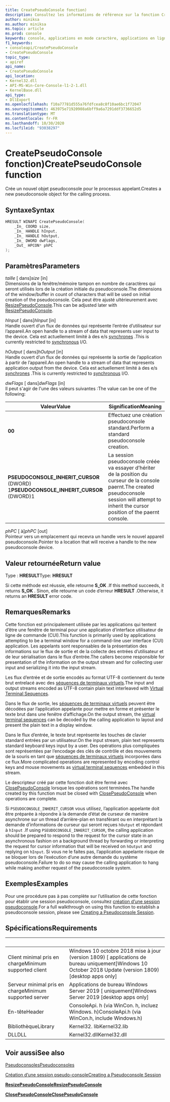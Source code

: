 ```yaml
---
title: CreatePseudoConsole fonction)
description: Consultez les informations de référence sur la fonction CreatePseudoConsole, qui alloue un nouveau pseudoconsole pour le processus appelant.
author: miniksa
ms.author: miniksa
ms.topic: article
ms.prod: console
keywords: console, applications en mode caractère, applications en ligne de commande, applications Terminal Server, API console, conpty, pseudoconsole
f1_keywords:
- consoleapi/CreatePseudoConsole
- CreatePseudoConsole
topic_type:
- apiref
api_name:
- CreatePseudoConsole
api_location:
- Kernel32.dll
- API-MS-Win-Core-Console-l1-2-1.dll
- KernelBase.dll
api_type:
- DllExport
ms.openlocfilehash: f10a77781d555a76fdfcea8c8f10ae6bc1f72047
ms.sourcegitcommit: 463975e71920908a6bff9a6a7291ddf3736652d5
ms.translationtype: MT
ms.contentlocale: fr-FR
ms.lasthandoff: 10/30/2020
ms.locfileid: "93038297"
---
```

# <a name="createpseudoconsole-function"></a><span data-ttu-id="0519d-104">CreatePseudoConsole fonction)</span><span class="sxs-lookup"><span data-stu-id="0519d-104">CreatePseudoConsole function</span></span>

<span data-ttu-id="0519d-105">Crée un nouvel objet pseudoconsole pour le processus appelant.</span><span class="sxs-lookup"><span data-stu-id="0519d-105">Creates a new pseudoconsole object for the calling process.</span></span>

## <a name="syntax"></a><span data-ttu-id="0519d-106">Syntaxe</span><span class="sxs-lookup"><span data-stu-id="0519d-106">Syntax</span></span>

```C
HRESULT WINAPI CreatePseudoConsole(
    _In_ COORD size,
    _In_ HANDLE hInput,
    _In_ HANDLE hOutput,
    _In_ DWORD dwFlags,
    _Out_ HPCON* phPC
);
```

## <a name="parameters"></a><span data-ttu-id="0519d-107">Paramètres</span><span class="sxs-lookup"><span data-stu-id="0519d-107">Parameters</span></span>

<span data-ttu-id="0519d-108">*taille* \[ dans\]</span><span class="sxs-lookup"><span data-stu-id="0519d-108">*size* \[in\]</span></span>  
<span data-ttu-id="0519d-109">Dimensions de la fenêtre/mémoire tampon en nombre de caractères qui seront utilisés lors de la création initiale du pseudoconsole.</span><span class="sxs-lookup"><span data-stu-id="0519d-109">The dimensions of the window/buffer in count of characters that will be used on initial creation of the pseudoconsole.</span></span> <span data-ttu-id="0519d-110">Cela peut être ajusté ultérieurement avec [ResizePseudoConsole](resizepseudoconsole.md).</span><span class="sxs-lookup"><span data-stu-id="0519d-110">This can be adjusted later with [ResizePseudoConsole](resizepseudoconsole.md).</span></span>

<span data-ttu-id="0519d-111">*hInput* \[ dans\]</span><span class="sxs-lookup"><span data-stu-id="0519d-111">*hInput* \[in\]</span></span>  
<span data-ttu-id="0519d-112">Handle ouvert d’un flux de données qui représente l’entrée d’utilisateur sur l’appareil.</span><span class="sxs-lookup"><span data-stu-id="0519d-112">An open handle to a stream of data that represents user input to the device.</span></span> <span data-ttu-id="0519d-113">Cela est actuellement limité à des e/s [synchrones](https://docs.microsoft.com/windows/desktop/Sync/synchronization-and-overlapped-input-and-output) .</span><span class="sxs-lookup"><span data-stu-id="0519d-113">This is currently restricted to [synchronous](https://docs.microsoft.com/windows/desktop/Sync/synchronization-and-overlapped-input-and-output) I/O.</span></span>

<span data-ttu-id="0519d-114">*hOutput* \[ dans\]</span><span class="sxs-lookup"><span data-stu-id="0519d-114">*hOutput* \[in\]</span></span>  
<span data-ttu-id="0519d-115">Handle ouvert d’un flux de données qui représente la sortie de l’application à partir de l’appareil.</span><span class="sxs-lookup"><span data-stu-id="0519d-115">An open handle to a stream of data that represents application output from the device.</span></span> <span data-ttu-id="0519d-116">Cela est actuellement limité à des e/s [synchrones](https://docs.microsoft.com/windows/desktop/Sync/synchronization-and-overlapped-input-and-output) .</span><span class="sxs-lookup"><span data-stu-id="0519d-116">This is currently restricted to [synchronous](https://docs.microsoft.com/windows/desktop/Sync/synchronization-and-overlapped-input-and-output) I/O.</span></span>

<span data-ttu-id="0519d-117">*dwFlags* \[ dans\]</span><span class="sxs-lookup"><span data-stu-id="0519d-117">*dwFlags* \[in\]</span></span>  
<span data-ttu-id="0519d-118">Il peut s'agir de l'une des valeurs suivantes :</span><span class="sxs-lookup"><span data-stu-id="0519d-118">The value can be one of the following:</span></span>

| <span data-ttu-id="0519d-119">Valeur</span><span class="sxs-lookup"><span data-stu-id="0519d-119">Value</span></span> | <span data-ttu-id="0519d-120">Signification</span><span class="sxs-lookup"><span data-stu-id="0519d-120">Meaning</span></span> |
|-|-|
| <span data-ttu-id="0519d-121">**0**</span><span class="sxs-lookup"><span data-stu-id="0519d-121">**0**</span></span> | <span data-ttu-id="0519d-122">Effectuez une création pseudoconsole standard.</span><span class="sxs-lookup"><span data-stu-id="0519d-122">Perform a standard pseudoconsole creation.</span></span> |
| <span data-ttu-id="0519d-123">**PSEUDOCONSOLE_INHERIT_CURSOR** (DWORD) 1</span><span class="sxs-lookup"><span data-stu-id="0519d-123">**PSEUDOCONSOLE_INHERIT_CURSOR** (DWORD)1</span></span> | <span data-ttu-id="0519d-124">La session pseudoconsole créée va essayer d’hériter de la position du curseur de la console paernt.</span><span class="sxs-lookup"><span data-stu-id="0519d-124">The created pseudoconsole session will attempt to inherit the cursor position of the paernt console.</span></span> |

<span data-ttu-id="0519d-125">*phPC* \[ à\]</span><span class="sxs-lookup"><span data-stu-id="0519d-125">*phPC* \[out\]</span></span>  
<span data-ttu-id="0519d-126">Pointeur vers un emplacement qui recevra un handle vers le nouvel appareil pseudoconsole.</span><span class="sxs-lookup"><span data-stu-id="0519d-126">Pointer to a location that will receive a handle to the new pseudoconsole device.</span></span>

## <a name="return-value"></a><span data-ttu-id="0519d-127">Valeur retournée</span><span class="sxs-lookup"><span data-stu-id="0519d-127">Return value</span></span>

<span data-ttu-id="0519d-128">Type : **HRESULT**</span><span class="sxs-lookup"><span data-stu-id="0519d-128">Type: **HRESULT**</span></span>

<span data-ttu-id="0519d-129">Si cette méthode est réussie, elle retourne **S_OK** .</span><span class="sxs-lookup"><span data-stu-id="0519d-129">If this method succeeds, it returns **S_OK** .</span></span> <span data-ttu-id="0519d-130">Sinon, elle retourne un code d’erreur **HRESULT** .</span><span class="sxs-lookup"><span data-stu-id="0519d-130">Otherwise, it returns an **HRESULT** error code.</span></span>

## <a name="remarks"></a><span data-ttu-id="0519d-131">Remarques</span><span class="sxs-lookup"><span data-stu-id="0519d-131">Remarks</span></span>

<span data-ttu-id="0519d-132">Cette fonction est principalement utilisée par les applications qui tentent d’être une fenêtre de terminal pour une application d’interface utilisateur de ligne de commande (CUI).</span><span class="sxs-lookup"><span data-stu-id="0519d-132">This function is primarily used by applications attempting to be a terminal window for a command-line user interface (CUI) application.</span></span> <span data-ttu-id="0519d-133">Les appelants sont responsables de la présentation des informations sur le flux de sortie et de la collecte des entrées d’utilisateur et de leur sérialisation dans le flux d’entrée.</span><span class="sxs-lookup"><span data-stu-id="0519d-133">The callers become responsible for presentation of the information on the output stream and for collecting user input and serializing it into the input stream.</span></span>

<span data-ttu-id="0519d-134">Les flux d’entrée et de sortie encodés au format UTF-8 contiennent du texte brut entrelacé avec des [séquences de terminaux virtuels](console-virtual-terminal-sequences.md).</span><span class="sxs-lookup"><span data-stu-id="0519d-134">The input and output streams encoded as UTF-8 contain plain text interleaved with [Virtual Terminal Sequences](console-virtual-terminal-sequences.md).</span></span>

<span data-ttu-id="0519d-135">Dans le flux de sortie, les [séquences de terminaux virtuels](console-virtual-terminal-sequences.md) peuvent être décodées par l’application appelante pour mettre en forme et présenter le texte brut dans une fenêtre d’affichage.</span><span class="sxs-lookup"><span data-stu-id="0519d-135">On the output stream, the [virtual terminal sequences](console-virtual-terminal-sequences.md) can be decoded by the calling application to layout and present the plain text in a display window.</span></span>

<span data-ttu-id="0519d-136">Dans le flux d’entrée, le texte brut représente les touches de clavier standard entrées par un utilisateur.</span><span class="sxs-lookup"><span data-stu-id="0519d-136">On the input stream, plain text represents standard keyboard keys input by a user.</span></span> <span data-ttu-id="0519d-137">Des opérations plus compliquées sont représentées par l’encodage des clés de contrôle et des mouvements de la souris en tant que [séquences de terminaux virtuels](console-virtual-terminal-sequences.md) incorporées dans ce flux.</span><span class="sxs-lookup"><span data-stu-id="0519d-137">More complicated operations are represented by encoding control keys and mouse movements as [virtual terminal sequences](console-virtual-terminal-sequences.md) embedded in this stream.</span></span>

<span data-ttu-id="0519d-138">Le descripteur créé par cette fonction doit être fermé avec [ClosePseudoConsole](closepseudoconsole.md) lorsque les opérations sont terminées.</span><span class="sxs-lookup"><span data-stu-id="0519d-138">The handle created by this function must be closed with [ClosePseudoConsole](closepseudoconsole.md) when operations are complete.</span></span>

<span data-ttu-id="0519d-139">Si `PSEUDOCONSOLE_INHERIT_CURSOR` vous utilisez, l’application appelante doit être préparée à répondre à la demande d’état de curseur de manière asynchrone sur un thread d’arrière-plan en transférant ou en interprétant la demande d’informations de curseur qui seront reçues `hOutput` et répondant à `hInput` .</span><span class="sxs-lookup"><span data-stu-id="0519d-139">If using `PSEUDOCONSOLE_INHERIT_CURSOR`, the calling application should be prepared to respond to the request for the cursor state in an asynchronous fashion on a background thread by forwarding or interpreting the request for cursor information that will be received on `hOutput` and replying on `hInput`.</span></span> <span data-ttu-id="0519d-140">Si vous ne le faites pas, l’application appelante risque de se bloquer lors de l’exécution d’une autre demande du système pseudoconsole.</span><span class="sxs-lookup"><span data-stu-id="0519d-140">Failure to do so may cause the calling application to hang while making another request of the pseudoconsole system.</span></span>

## <a name="examples"></a><span data-ttu-id="0519d-141">Exemples</span><span class="sxs-lookup"><span data-stu-id="0519d-141">Examples</span></span>

<span data-ttu-id="0519d-142">Pour une procédure pas à pas complète sur l’utilisation de cette fonction pour établir une session pseudoconsole, consultez [création d’une session pseudoconsole](creating-a-pseudoconsole-session.md).</span><span class="sxs-lookup"><span data-stu-id="0519d-142">For a full walkthrough on using this function to establish a pseudoconsole session, please see [Creating a Pseudoconsole Session](creating-a-pseudoconsole-session.md).</span></span>

## <a name="requirements"></a><span data-ttu-id="0519d-143">Spécifications</span><span class="sxs-lookup"><span data-stu-id="0519d-143">Requirements</span></span>

| &nbsp; | &nbsp; |
|-|-|
| <span data-ttu-id="0519d-144">Client minimal pris en charge</span><span class="sxs-lookup"><span data-stu-id="0519d-144">Minimum supported client</span></span> | <span data-ttu-id="0519d-145">Windows 10 octobre 2018 mise à jour (version 1809) \[ applications de bureau uniquement\]</span><span class="sxs-lookup"><span data-stu-id="0519d-145">Windows 10 October 2018 Update (version 1809) \[desktop apps only\]</span></span> |
| <span data-ttu-id="0519d-146">Serveur minimal pris en charge</span><span class="sxs-lookup"><span data-stu-id="0519d-146">Minimum supported server</span></span> | <span data-ttu-id="0519d-147">Applications de bureau Windows Server 2019 \[ uniquement\]</span><span class="sxs-lookup"><span data-stu-id="0519d-147">Windows Server 2019 \[desktop apps only\]</span></span> |
| <span data-ttu-id="0519d-148">En-tête</span><span class="sxs-lookup"><span data-stu-id="0519d-148">Header</span></span> | <span data-ttu-id="0519d-149">ConsoleApi. h (via WinCon. h, incluez Windows. h)</span><span class="sxs-lookup"><span data-stu-id="0519d-149">ConsoleApi.h (via WinCon.h, include Windows.h)</span></span> |
| <span data-ttu-id="0519d-150">Bibliothèque</span><span class="sxs-lookup"><span data-stu-id="0519d-150">Library</span></span> | <span data-ttu-id="0519d-151">Kernel32. lib</span><span class="sxs-lookup"><span data-stu-id="0519d-151">Kernel32.lib</span></span> |
| <span data-ttu-id="0519d-152">DLL</span><span class="sxs-lookup"><span data-stu-id="0519d-152">DLL</span></span> | <span data-ttu-id="0519d-153">Kernel32.dll</span><span class="sxs-lookup"><span data-stu-id="0519d-153">Kernel32.dll</span></span> |

## <a name="see-also"></a><span data-ttu-id="0519d-154">Voir aussi</span><span class="sxs-lookup"><span data-stu-id="0519d-154">See also</span></span>

[<span data-ttu-id="0519d-155">Pseudoconsoles</span><span class="sxs-lookup"><span data-stu-id="0519d-155">Pseudoconsoles</span></span>](pseudoconsoles.md)

[<span data-ttu-id="0519d-156">Création d’une session pseudo-console</span><span class="sxs-lookup"><span data-stu-id="0519d-156">Creating a Pseudoconsole Session</span></span>](creating-a-pseudoconsole-session.md)

[<span data-ttu-id="0519d-157">**ResizePseudoConsole**</span><span class="sxs-lookup"><span data-stu-id="0519d-157">**ResizePseudoConsole**</span></span>](resizepseudoconsole.md)

[<span data-ttu-id="0519d-158">**ClosePseudoConsole**</span><span class="sxs-lookup"><span data-stu-id="0519d-158">**ClosePseudoConsole**</span></span>](closepseudoconsole.md)
